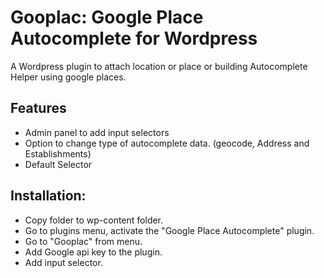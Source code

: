 # Gooplac: Google Place Autocomplete for Wordpress

A Wordpress plugin to attach location or place or building Autocomplete Helper using google places.

## Features
- Admin panel to add input selectors
- Option to change type of autocomplete data. (geocode, Address and Establishments)
- Default Selector

## Installation:

  - Copy folder to wp-content folder. 
  - Go to plugins menu, activate the "Google Place Autocomplete" plugin.
  - Go to "Gooplac" from menu.
  - Add Google api key to the plugin.
  - Add input selector.
